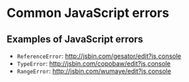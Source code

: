# Common JavaScript errors

## Examples of JavaScript errors

+ `ReferenceError`: http://jsbin.com/gesator/edit?js,console
+ `TypeError`: http://jsbin.com/copobaw/edit?js,console
+ `RangeError`: http://jsbin.com/wumaye/edit?js,console
